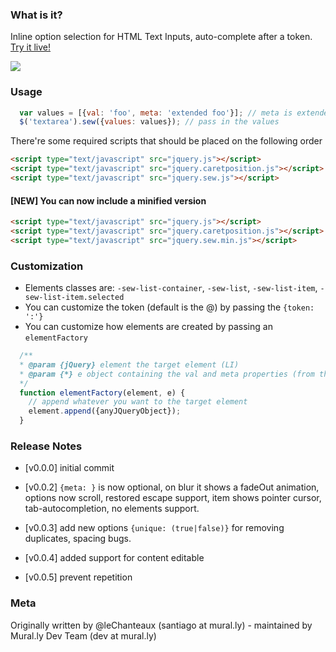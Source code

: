 ### What is it?

Inline option selection for HTML Text Inputs, auto-complete after a token. [Try it live!](http://mrl.li/jquery-sew-demo)

![](http://upload.mural.ly/santiagomontero/1354142421637.blob)

### Usage

``` javascript
  var values = [{val: 'foo', meta: 'extended foo'}]; // meta is extended search field
  $('textarea').sew({values: values}); // pass in the values
```

There're some required scripts that should be placed on the following order
```html
<script type="text/javascript" src="jquery.js"></script>
<script type="text/javascript" src="jquery.caretposition.js"></script>
<script type="text/javascript" src="jquery.sew.js"></script>
```

#### [NEW] You can now include a minified version

```html
<script type="text/javascript" src="jquery.js"></script>
<script type="text/javascript" src="jquery.caretposition.js"></script>
<script type="text/javascript" src="jquery.sew.min.js"></script>
```

### Customization

- Elements classes are: `-sew-list-container`, `-sew-list`, `-sew-list-item`, `-sew-list-item.selected`
- You can customize the token (default is the @) by passing the `{token: ':'}`
- You can customize how elements are created by passing an `elementFactory`

``` javascript
  /**
  * @param {jQuery} element the target element (LI)
  * @param {*} e object containing the val and meta properties (from the input list)
  */
  function elementFactory(element, e) {
    // append whatever you want to the target element
    element.append({anyJQueryObject});
  }
```

### Release Notes
- [v0.0.0] initial commit

- [v0.0.2] `{meta: }` is now optional, on blur it shows a fadeOut animation, options now scroll,
restored escape support, item shows pointer cursor, tab-autocompletion, no elements support.

- [v0.0.3] add new options `{unique: (true|false)}` for removing duplicates, spacing bugs.

- [v0.0.4] added support for content editable

- [v0.0.5] prevent repetition

### Meta
Originally written by @leChanteaux (santiago at mural.ly) - maintained by Mural.ly Dev Team (dev at mural.ly)
